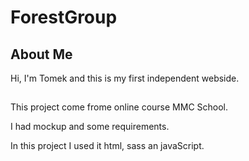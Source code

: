 # ForestGroup

## About Me

Hi, I'm Tomek and this is my first independent webside.

##

This project come frome online course MMC School.

I had mockup and some requirements.

In this project I used it html, sass an javaScript.


